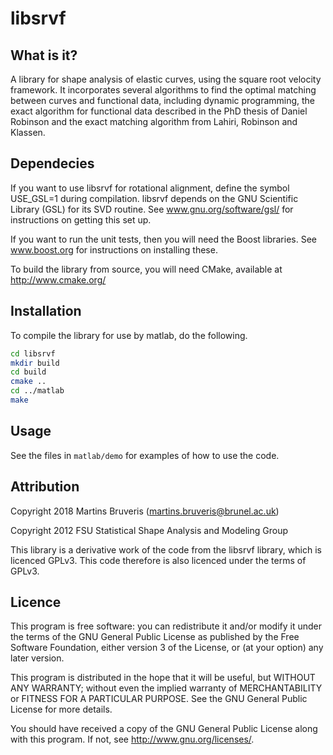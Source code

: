 libsrvf
=======

What is it?
-----------

A library for shape analysis of elastic curves, using the square root velocity framework. It incorporates several algorithms to find the optimal matching between curves and functional data, including dynamic programming, the exact algorithm for functional data described in the PhD thesis of Daniel Robinson and the exact matching algorithm from Lahiri, Robinson and Klassen.


Dependecies
-----------

If you want to use libsrvf for rotational alignment, define the symbol USE_GSL=1 during compilation. libsrvf depends on the GNU Scientific Library (GSL) for its SVD routine. See www.gnu.org/software/gsl/ for instructions on getting this set up.

If you want to run the unit tests, then you will need the Boost libraries. See www.boost.org for instructions on installing these.

To build the library from source, you will need CMake, available at http://www.cmake.org/

Installation
------------

To compile the library for use by matlab, do the following.

```bash
cd libsrvf
mkdir build
cd build
cmake ..
cd ../matlab
make
```

Usage
-----

See the files in  `matlab/demo` for examples of how to use the code.

Attribution
-----------

Copyright 2018   Martins Bruveris (martins.bruveris@brunel.ac.uk)

Copyright 2012   FSU Statistical Shape Analysis and Modeling Group

This library is a derivative work of the code from the libsrvf library, which is licenced GPLv3. This code therefore is also licenced under the terms of GPLv3.

Licence
-------

This program is free software: you can redistribute it and/or modify it under the terms of the GNU General Public License as published by the Free Software Foundation, either version 3 of the License, or (at your option) any later version.

This program is distributed in the hope that it will be useful, but WITHOUT ANY WARRANTY; without even the implied warranty of MERCHANTABILITY or FITNESS FOR A PARTICULAR PURPOSE. See the GNU General Public License for more details.

You should have received a copy of the GNU General Public License along with this program. If not, see http://www.gnu.org/licenses/.

